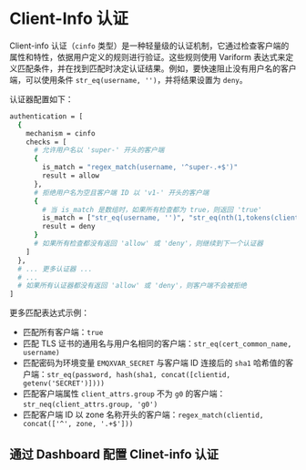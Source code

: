 # Client-Info 认证

Client-info 认证（`cinfo` 类型）是一种轻量级的认证机制，它通过检查客户端的属性和特性，依据用户定义的规则进行验证。这些规则使用 Variform 表达式来定义匹配条件，并在找到匹配时决定认证结果。例如，要快速阻止没有用户名的客户端，可以使用条件 `str_eq(username, '')`，并将结果设置为 `deny`。

认证器配置如下：

```bash
authentication = [
  {
    mechanism = cinfo
    checks = [
      # 允许用户名以 'super-' 开头的客户端
      {
        is_match = "regex_match(username, '^super-.+$')"
        result = allow
      },
      # 拒绝用户名为空且客户端 ID 以 'v1-' 开头的客户端
      {
        # 当 is_match 是数组时，如果所有检查都为 true，则返回 'true'
        is_match = ["str_eq(username, '')", "str_eq(nth(1,tokens(clientid,'-')), 'v1')"]
        result = deny
      }
      # 如果所有检查都没有返回 'allow' 或 'deny'，则继续到下一个认证器
    ]
  },
  # ... 更多认证器 ...
  # ...
  # 如果所有认证器都没有返回 'allow' 或 'deny'，则客户端不会被拒绝
]
```

更多匹配表达式示例：

- 匹配所有客户端：`true`
- 匹配 TLS 证书的通用名与用户名相同的客户端：`str_eq(cert_common_name, username)`
- 匹配密码为环境变量 `EMQXVAR_SECRET` 与客户端 ID 连接后的 `sha1` 哈希值的客户端：`str_eq(password, hash(sha1, concat([clientid, getenv('SECRET')])))`
- 匹配客户端属性 `client_attrs.group` 不为 `g0` 的客户端：`str_neq(client_attrs.group, 'g0')`
- 匹配客户端 ID 以 zone 名称开头的客户端：`regex_match(clientid, concat(['^', zone, '.+$']))`

## 通过 Dashboard 配置 Clinet-info 认证

<!-- TODO --->

